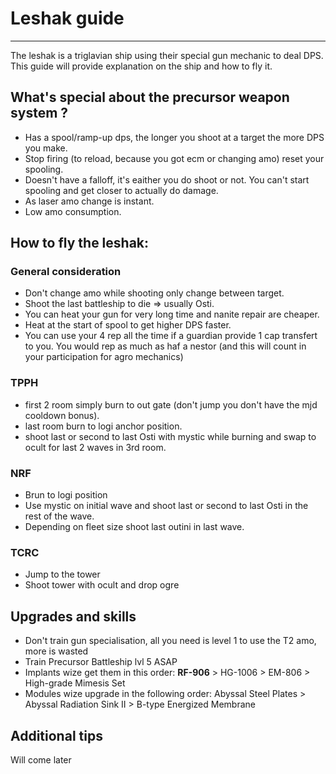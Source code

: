 # Leshak guide

---

The leshak is a triglavian ship using their special gun mechanic to deal DPS.
This guide will provide explanation on the ship and how to fly it.

## What's special about the precursor weapon system ?

- Has a spool/ramp-up dps, the longer you shoot at a target the more DPS you make.
- Stop firing (to reload, because you got ecm or changing amo) reset your spooling.
- Doesn't have a falloff, it's eaither you do shoot or not. You can't start spooling and get closer to actually do damage.
- As laser amo change is instant.
- Low amo consumption.

## How to fly the leshak:

### General consideration
- Don't change amo while shooting only change between target.
- Shoot the last battleship to die => usually Osti.
- You can heat your gun for very long time and nanite repair are cheaper.
- Heat at the start of spool to get higher DPS faster.
- You can use your 4 rep all the time if a guardian provide 1 cap transfert to you. You would rep as much as haf a nestor (and this will count in your participation for agro mechanics)


### TPPH
- first 2 room simply burn to out gate (don't jump you don't have the mjd cooldown bonus).
- last room burn to logi anchor position.
- shoot last or second to last Osti with mystic while burning and swap to ocult for last 2 waves in 3rd room.

### NRF
- Brun to logi position
- Use mystic on initial wave and shoot last or second to last Osti in the rest of the wave. 
- Depending on fleet size shoot last outini in last wave.

### TCRC
- Jump to the tower
- Shoot tower with ocult and drop ogre


## Upgrades and skills
- Don't train gun specialisation, all you need is level 1 to use the T2 amo, more is wasted
- Train Precursor Battleship lvl 5 ASAP
- Implants wize get them in this order: **RF-906** > HG-1006 > EM-806 > High-grade Mimesis Set
- Modules wize upgrade in the following order: Abyssal Steel Plates > Abyssal Radiation Sink II > B-type Energized Membrane

## Additional tips

Will come later
